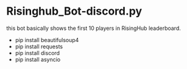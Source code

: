 # Risinghub_Bot-discord.py
this bot basically shows the first 10 players in RisingHub leaderboard.

- pip install beautifulsoup4
- pip install requests
- pip install discord
- pip install asyncio
